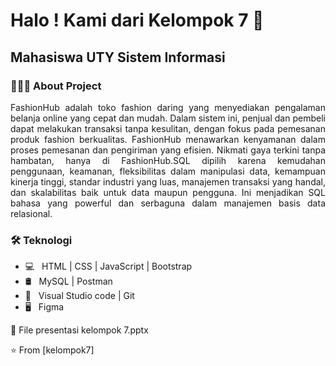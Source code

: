 <h1> Halo ! Kami dari Kelompok 7 👋 </h1>
<h2> Mahasiswa UTY Sistem Informasi </h2>
<h3> 👨🏻‍💻 About Project </h3>

<p align="justify">FashionHub adalah toko fashion daring yang menyediakan pengalaman belanja online yang cepat dan mudah. Dalam sistem ini, penjual dan pembeli dapat melakukan transaksi tanpa kesulitan, dengan fokus pada pemesanan produk fashion berkualitas. FashionHub menawarkan kenyamanan dalam proses pemesanan dan pengiriman yang efisien. Nikmati gaya terkini tanpa hambatan, hanya di FashionHub.SQL dipilih karena kemudahan penggunaan, keamanan, fleksibilitas dalam manipulasi data, kemampuan kinerja tinggi, standar industri yang luas, manajemen transaksi yang handal, dan skalabilitas baik untuk data maupun pengguna. Ini menjadikan SQL bahasa yang powerful dan serbaguna dalam manajemen basis data relasional.</p>

<h3>🛠 Teknologi</h3>

- 💻 &nbsp; HTML | CSS | JavaScript | Bootstrap 
- 🛢 &nbsp; MySQL | Postman
- 🔧 &nbsp; Visual Studio code  | Git
- 🖥 &nbsp; Figma

🙏 File presentasi kelompok 7.pptx

⭐️ From [kelompok7]
